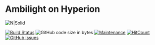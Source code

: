 # Ambilight on Hyperion

[![N|Solid](https://bitbucket.org/Vteselkin/ambilight/raw/8fef3fe736072ae82a785db1c3afc21764fc6980/git/logo.jpg)](https://nodesource.com/products/nsolid)

[![Build Status](https://travis-ci.org/VTeselkin/ambilight.svg?branch=master)](https://travis-ci.org/VTeselkin/ambilight) ![GitHub code size in bytes](https://img.shields.io/github/languages/code-size/badges/shields.svg) [![Maintenance](https://img.shields.io/badge/Maintained%3F-no-red.svg)](mailto:Dr.Jarold@gmail.com) [![HitCount](http://hits.dwyl.io/Vteselkin/ambilight.svg)](http://hits.dwyl.io/Vteselkin/ambilight) [![GitHub issues](https://img.shields.io/github/issues/Naereen/StrapDown.js.svg)](https://GitHub.com/Naereen/StrapDown.js/issues/)
